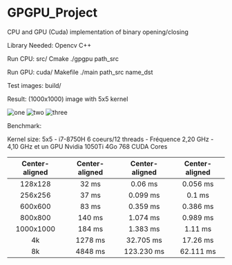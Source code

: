 # GPGPU_Project

CPU and GPU (Cuda) implementation of binary opening/closing

Library Needed: Opencv C++

Run CPU: src/ Cmake ./gpgpu path_src

Run GPU: cuda/ Makefile ./main path_src name_dst

Test images: build/

Result: (1000x1000) image with 5x5 kernel

![one](https://user-images.githubusercontent.com/17318529/80267999-20a06e00-8672-11ea-8dc3-8b734c3b5a23.PNG)
![two](https://user-images.githubusercontent.com/17318529/80268004-2a29d600-8672-11ea-8f3c-f5ec0a97832a.PNG)
![three](https://user-images.githubusercontent.com/17318529/80268006-2b5b0300-8672-11ea-9dd4-fe4c6d9ad5e7.PNG)

Benchmark:

Kernel size: 5x5 - i7-8750H 6 coeurs/12 threads - Fréquence 2,20 GHz - 4,10 GHz et un GPU Nvidia 1050Ti 4Go 768 CUDA Cores

| Center-aligned | Center-aligned | Center-aligned | Center-aligned |
| :---:         |     :---:      |          :---: | :---: |
|   128x128  | 32 ms | 0.06 ms | 0.056 ms |
|   256x256 |  37 ms | 0.099 ms |0.1 ms |
| 600x600 |83 ms |0.359 ms | 0.386 ms |
|  800x800 |140 ms | 1.074 ms | 0.989 ms |
|  1000x1000 | 184 ms | 1.383 ms | 1.11 ms|
| 4k | 1278 ms |32.705 ms | 17.26 ms |
|  8k | 4848 ms | 123.230 ms | 62.111 ms|




